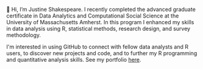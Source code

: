 👋 Hi, I’m Justine Shakespeare. I recently completed the advanced graduate certificate in Data Analytics and Computational Social Science at the University of Massachusetts Amherst. In this program I enhanced my skills in data analysis using R, statistical methods, research design, and survey methodology.

I'm interested in using GitHub to connect with fellow data analysts and R users, to discover new projects and code, and to further my R programming and quantitative analysis skills. See my portfolio [here](https://justineshakespeare.github.io/portfolio/).

<!---
justineshakespeare/justineshakespeare is a ✨ special ✨ repository because its `README.md` (this file) appears on your GitHub profile.
You can click the Preview link to take a look at your changes.
--->
